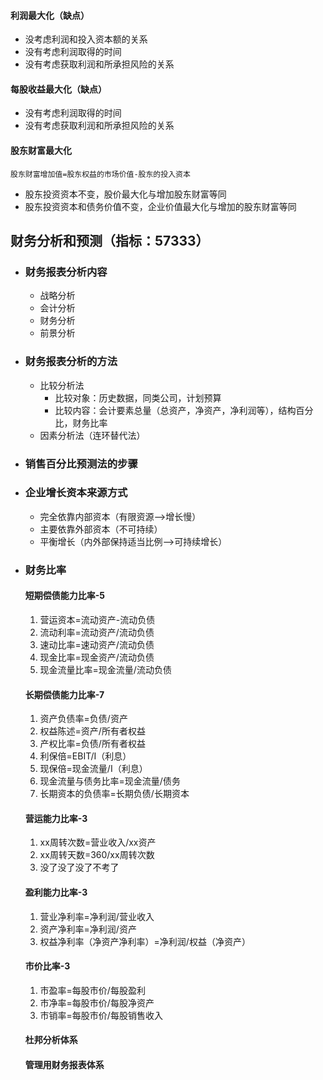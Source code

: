 #### 利润最大化（缺点）
- 没考虑利润和投入资本额的关系
- 没有考虑利润取得的时间
- 没有考虑获取利润和所承担风险的关系
#### 每股收益最大化（缺点）
- 没有考虑利润取得的时间
- 没有考虑获取利润和所承担风险的关系
#### 股东财富最大化
    股东财富增加值=股东权益的市场价值-股东的投入资本

+ 股东投资资本不变，股价最大化与增加股东财富等同
+ 股东投资资本和债务价值不变，企业价值最大化与增加的股东财富等同


## 财务分析和预测（指标：57333）

- ### 财务报表分析内容
   - 战略分析
   - 会计分析
   - 财务分析
   - 前景分析
- ### 财务报表分析的方法
   - 比较分析法
      - 比较对象：历史数据，同类公司，计划预算
      - 比较内容：会计要素总量（总资产，净资产，净利润等），结构百分比，财务比率
   - 因素分析法（连环替代法）
- ### 销售百分比预测法的步骤
- ### 企业增长资本来源方式
   - 完全依靠内部资本（有限资源-->增长慢）
   - 主要依靠外部资本（不可持续）
   - 平衡增长（内外部保持适当比例-->可持续增长）
- ### 财务比率
   #### 短期偿债能力比率-5
   1. 营运资本=流动资产-流动负债
   2. 流动利率=流动资产/流动负债
   3. 速动比率=速动资产/流动负债
   4. 现金比率=现金资产/流动负债
   5. 现金流量比率=现金流量/流动负债
   #### 长期偿债能力比率-7
   1. 资产负债率=负债/资产
   2. 权益陈述=资产/所有者权益
   3. 产权比率=负债/所有者权益
   4. 利保倍=EBIT/I（利息）
   5. 现保倍=现金流量/I（利息）
   6. 现金流量与债务比率=现金流量/债务
   7. 长期资本的负债率=长期负债/长期资本
   #### 营运能力比率-3
   1. xx周转次数=营业收入/xx资产
   2. xx周转天数=360/xx周转次数
   3. 没了没了没了不考了
   #### 盈利能力比率-3
   1. 营业净利率=净利润/营业收入
   2. 资产净利率=净利润/资产
   3. 权益净利率（净资产净利率）=净利润/权益（净资产）
   #### 市价比率-3
   1. 市盈率=每股市价/每股盈利
   2. 市净率=每股市价/每股净资产
   3. 市销率=每股市价/每股销售收入
   #### 杜邦分析体系
   #### 管理用财务报表体系
